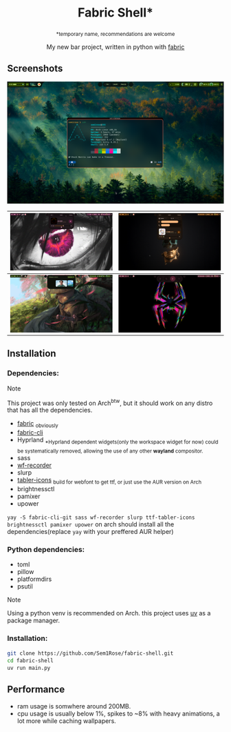 <div align=center>

# Fabric Shell\*

<sub> \*temporary name, recommendations are welcome </sub>

My new bar project, written in python with [fabric](https://github.com/Fabric-Development/fabric)

</div>

## Screenshots

<center>

![1](images/1.png)

| ![2](images/2.png) | ![3](images/3.png) |
| ------------------ | ------------------ |
| ![4](images/4.png) | ![5](images/5.png) |

</center>

## Installation

### Dependencies:

> [!NOTE]
> This project was only tested on Arch<sup>btw</sup>, but it should work on any distro that has all the dependencies.

- [fabric](https://github.com/Fabric-Development/fabric) <sub>obviously</sub>
- [fabric-cli](https://github.com/Fabric-Development/fabric-cli)
- Hyprland <sub>*Hyprland dependent widgets(only the workspace widget for now) could be systematically removed, allowing the use of any other **wayland** compositor.</sub>
- sass
- [wf-recorder](https://github.com/ammen99/wf-recorder)
- slurp
- [tabler-icons](https://github.com/tabler/tabler-icons) <sub>build for webfont to get ttf, or just use the AUR version on Arch</sub> 
- brightnessctl
- pamixer
- upower

`yay -S fabric-cli-git sass wf-recorder slurp ttf-tabler-icons brightnessctl pamixer upower` on arch should install all the dependencies(replace `yay` with your preffered AUR helper)

### Python dependencies:
- toml
- pillow
- platformdirs
- psutil

> [!NOTE]
> Using a python venv is recommended on Arch. this project uses [uv](https://github.com/astral-sh/uv) as a package manager.

### Installation:
```bash
git clone https://github.com/Sem1Rose/fabric-shell.git
cd fabric-shell
uv run main.py
```

## Performance
- ram usage is somwhere around 200MB.
- cpu usage is usually below 1%, spikes to ~8% with heavy animations, a lot more while caching wallpapers.
